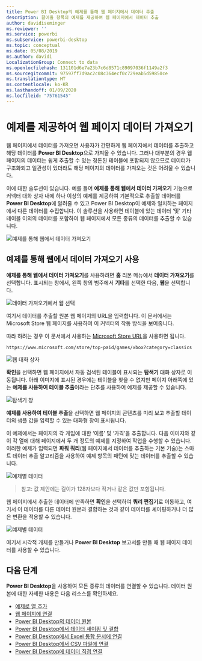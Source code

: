 ```yaml
---
title: Power BI Desktop의 예제를 통해 웹 페이지에서 데이터 추출
description: 끌어올 항목의 예제를 제공하여 웹 페이지에서 데이터 추출
author: davidiseminger
ms.reviewer: ''
ms.service: powerbi
ms.subservice: powerbi-desktop
ms.topic: conceptual
ms.date: 05/08/2019
ms.author: davidi
LocalizationGroup: Connect to data
ms.openlocfilehash: 131101d6e7a23b7c6d8571c89097036f1149a2f3
ms.sourcegitcommit: 97597ff7d9ac2c08c364ecf0c729eab5d59850ce
ms.translationtype: HT
ms.contentlocale: ko-KR
ms.lasthandoff: 01/09/2020
ms.locfileid: "75761545"
---
```

# <a name="get-webpage-data-by-providing-examples"></a>예제를 제공하여 웹 페이지 데이터 가져오기

웹 페이지에서 데이터를 가져오면 사용자가 간편하게 웹 페이지에서 데이터를 추출하고 해당 데이터를 **Power BI Desktop**으로 가져올 수 있습니다. 그러나 대부분의 경우 웹 페이지의 데이터는 쉽게 추출할 수 있는 정돈된 테이블에 포함되지 않으므로 데이터가 구조화되고 일관성이 있더라도 해당 페이지의 데이터를 가져오는 것은 어려울 수 있습니다. 

이에 대한 솔루션이 있습니다. 예를 들어 **예제를 통해 웹에서 데이터 가져오기** 기능으로 커넥터 대화 상자 내에 하나 이상의 예제를 제공하여 기본적으로 추출할 데이터를 **Power BI Desktop**에 알려줄 수 있고 Power BI Desktop이 예제와 일치하는 페이지에서 다른 데이터를 수집합니다. 이 솔루션을 사용하면 테이블에 있는 데이터 ‘및’ 기타 테이블 이외의 데이터를 포함하여 웹 페이지에서 모든 종류의 데이터를 추출할 수 있습니다.  

![예제를 통해 웹에서 데이터 가져오기](media/desktop-connect-to-web-by-example/web-by-example_01.png)



## <a name="using-get-data-from-web-by-example"></a>예제를 통해 웹에서 데이터 가져오기 사용

**예제를 통해 웹에서 데이터 가져오기**를 사용하려면 **홈** 리본 메뉴에서 **데이터 가져오기**를 선택합니다. 표시되는 창에서, 왼쪽 창의 범주에서 **기타**를 선택한 다음, **웹**을 선택합니다.

![데이터 가져오기에서 웹 선택](media/desktop-connect-to-web-by-example/web-by-example_03.png)

여기서 데이터를 추출할 원본 웹 페이지의 URL을 입력합니다. 이 문서에서는 Microsoft Store 웹 페이지를 사용하여 이 커넥터의 작동 방식을 보여줍니다. 

따라 하려는 경우 이 문서에서 사용하는 [Microsoft Store URL](https://www.microsoft.com/store/top-paid/games/xbox?category=classics)을 사용하면 됩니다.

    https://www.microsoft.com/store/top-paid/games/xbox?category=classics

![웹 대화 상자](media/desktop-connect-to-web-by-example/web-by-example_04.png)

**확인**을 선택하면 웹 페이지에서 자동 검색된 테이블이 표시되는 **탐색기** 대화 상자로 이동됩니다. 아래 이미지에 표시된 경우에는 테이블을 찾을 수 없지만 페이지 아래쪽에 있는 **예제를 사용하여 테이블 추출**이라는 단추를 사용하여 예제를 제공할 수 있습니다.


![탐색기 창](media/desktop-connect-to-web-by-example/web-by-example_05.png)

**예제를 사용하여 테이블 추출**을 선택하면 웹 페이지의 콘텐츠를 미리 보고 추출할 데이터의 샘플 값을 입력할 수 있는 대화형 창이 표시됩니다. 

이 예제에서는 페이지의 각 게임에 대한 ‘이름’ 및 ‘가격’을 추출합니다.   다음 이미지와 같이 각 열에 대해 페이지에서 두 개 정도의 예제를 지정하여 작업을 수행할 수 있습니다. 이러한 예제가 입력되면 **파워 쿼리**(웹 페이지에서 데이터를 추출하는 기본 기술)는 스마트 데이터 추출 알고리즘을 사용하여 예제 항목의 패턴에 맞는 데이터를 추출할 수 있습니다.

![예제별 데이터](media/desktop-connect-to-web-by-example/web-by-example_06.png)

> 참고: 값 제안에는 길이가 128자보다 작거나 같은 값만 포함됩니다.

웹 페이지에서 추출한 데이터에 만족하면 **확인**을 선택하여 **쿼리 편집기**로 이동하고, 여기서 이 데이터를 다른 데이터 원본과 결합하는 것과 같이 데이터를 셰이핑하거나 더 많은 변환을 적용할 수 있습니다.

![예제별 데이터](media/desktop-connect-to-web-by-example/web-by-example_07.png)

여기서 시각적 개체를 만들거나 **Power BI Desktop** 보고서를 만들 때 웹 페이지 데이터를 사용할 수 있습니다.


## <a name="next-steps"></a>다음 단계
**Power BI Desktop**을 사용하여 모든 종류의 데이터를 연결할 수 있습니다. 데이터 원본에 대한 자세한 내용은 다음 리소스를 확인하세요.

* [예제로 열 추가](desktop-add-column-from-example.md)
* [웹 페이지에 연결](desktop-connect-to-web.md)
* [Power BI Desktop의 데이터 원본](desktop-data-sources.md)
* [Power BI Desktop에서 데이터 셰이핑 및 결합](desktop-shape-and-combine-data.md)
* [Power BI Desktop에서 Excel 통합 문서에 연결](desktop-connect-excel.md)   
* [Power BI Desktop에서 CSV 파일에 연결](desktop-connect-csv.md)   
* [Power BI Desktop에 데이터 직접 연결](desktop-enter-data-directly-into-desktop.md)   

